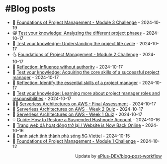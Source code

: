 # #Blog posts
<!-- BLOG-POST-LIST:START -->
- 🧰 [Foundations of Project Management - Module 3 Challenge](https://eplus.dev/foundations-of-project-management-module-3-challenge) - 2024-10-19
- 😺 [Test your knowledge: Analyzing the different project phases](https://eplus.dev/test-your-knowledge-analyzing-the-different-project-phases) - 2024-10-17
- 🗽 [Test your knowledge: Understanding the project life cycle](https://eplus.dev/test-your-knowledge-understanding-the-project-life-cycle) - 2024-10-17
- 🌜 [Foundations of Project Management - Module 2 Challenge](https://eplus.dev/foundations-of-project-management-module-2-challenge) - 2024-10-17
- 📝 [Reflection: Influence without authority](https://eplus.dev/reflection-influence-without-authority) - 2024-10-17
- 🚀 [Test your knowledge: Acquiring the core skills of a successful project manager](https://eplus.dev/test-your-knowledge-acquiring-the-core-skills-of-a-successful-project-manager) - 2024-10-17
- 💼 [Reflection: Identify the essential skills of a project manager](https://eplus.dev/reflection-identify-the-essential-skills-of-a-project-manager) - 2024-10-17
- 🦣 [Test your knowledge: Learning more about project manager roles and responsibilities](https://eplus.dev/test-your-knowledge-learning-more-about-project-manager-roles-and-responsibilities) - 2024-10-17
- 👨‍🏫 [Serverless Architectures on AWS - Final Assessment](https://eplus.dev/serverless-architectures-on-aws-final-assessment) - 2024-10-17
- 🔭 [Serverless Architectures on AWS - Week 2 Quiz](https://eplus.dev/serverless-architectures-on-aws-week-2-quiz) - 2024-10-17
- 🤡 [Serverless Architectures on AWS - Week 1 Quiz](https://eplus.dev/serverless-architectures-on-aws-week-1-quiz) - 2024-10-17
- 💡 [Guide: How to Restore a Suspended Hashnode Account](https://eplus.dev/guide-how-to-restore-a-suspended-hashnode-account) - 2024-10-16
- 🦣 [Trang web đã hoạt động trở lại / Website is Now Back Online](https://eplus.dev/trang-web-da-hoat-dong-tro-lai-website-is-now-back-online) - 2024-10-16
- 💪 [Danh sách tỉnh thành phủ sóng 5G Viettel](https://eplus.dev/danh-sach-tinh-thanh-phu-song-5g-viettel) - 2024-10-15
- 🤡 [Foundations of Project Management - Module 1 Challenge](https://eplus.dev/foundations-of-project-management-module-1-challenge) - 2024-10-12<!-- BLOG-POST-LIST:END -->
<div align="right">
  Update by <a target="_blank"
    href="https://github.com/ePlus-DEV/blog-post-workflow">ePlus-DEV/blog-post-workflow</a>
</div>
